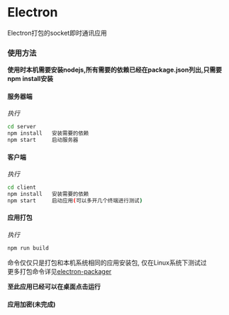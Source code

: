 # Electron
Electron打包的socket即时通讯应用

### 使用方法
**使用时本机需要安装nodejs,所有需要的依赖已经在package.json列出,只需要npm install安装**

#### 服务器端  
*执行*

```sh
cd server  
npm install   安装需要的依赖
npm start     启动服务器
```
#### 客户端
*执行*

```sh
cd client  
npm install   安装需要的依赖
npm start     启动应用(可以多开几个终端进行测试)
```

#### 应用打包
*执行*

```sh
npm run build
``` 

命令仅仅只是打包和本机系统相同的应用安装包, 仅在Linux系统下测试过  
更多打包命令详见[electron-packager](https://recordnotfound.com/electron-packager-electron-userland-69033)  

**至此应用已经可以在桌面点击运行**

#### 应用加密(未完成)
